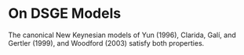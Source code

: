 # On DSGE Models

The canonical New Keynesian models of Yun (1996), Clarida, Galí, and Gertler (1999), and Woodford (2003) satisfy both properties.